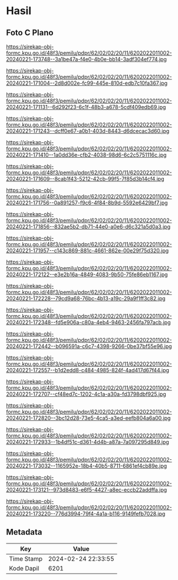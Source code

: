# Hasil

## Foto C Plano

https://sirekap-obj-formc.kpu.go.id/48f3/pemilu/pdpr/62/02/02/20/11/6202022011002-20240221-173748--3a1be47a-f4e0-4b0e-bb14-3adf304ef774.jpg

https://sirekap-obj-formc.kpu.go.id/48f3/pemilu/pdpr/62/02/02/20/11/6202022011002-20240221-171004--2d8d002e-fc99-445e-810d-edb7c10fa367.jpg

https://sirekap-obj-formc.kpu.go.id/48f3/pemilu/pdpr/62/02/02/20/11/6202022011002-20240221-171131--6d292f23-6c1f-48b3-a678-5cdf409edb69.jpg

https://sirekap-obj-formc.kpu.go.id/48f3/pemilu/pdpr/62/02/02/20/11/6202022011002-20240221-171243--dcff0e67-a0b1-403d-8443-d6dcecac3d60.jpg

https://sirekap-obj-formc.kpu.go.id/48f3/pemilu/pdpr/62/02/02/20/11/6202022011002-20240221-171410--1a0dd36e-cfb2-4038-98d6-6c2c5751116c.jpg

https://sirekap-obj-formc.kpu.go.id/48f3/pemilu/pdpr/62/02/02/20/11/6202022011002-20240221-171609--8cab1f43-5212-42cb-99f5-7f85d3b14cf4.jpg

https://sirekap-obj-formc.kpu.go.id/48f3/pemilu/pdpr/62/02/02/20/11/6202022011002-20240221-171756--0a891257-f9c6-4f84-8b9d-5592e6429bf7.jpg

https://sirekap-obj-formc.kpu.go.id/48f3/pemilu/pdpr/62/02/02/20/11/6202022011002-20240221-171856--832ae5b2-db71-44e0-a0e6-d6c321a5d0a3.jpg

https://sirekap-obj-formc.kpu.go.id/48f3/pemilu/pdpr/62/02/02/20/11/6202022011002-20240221-171957--c143c869-881c-4661-862e-00e29f75d320.jpg

https://sirekap-obj-formc.kpu.go.id/48f3/pemilu/pdpr/62/02/02/20/11/6202022011002-20240221-172122--e3e2b16a-4849-4083-9b50-75fe86eb1167.jpg

https://sirekap-obj-formc.kpu.go.id/48f3/pemilu/pdpr/62/02/02/20/11/6202022011002-20240221-172228--79cd9a68-76bc-4b13-a19c-29a9f1ff3c82.jpg

https://sirekap-obj-formc.kpu.go.id/48f3/pemilu/pdpr/62/02/02/20/11/6202022011002-20240221-172348--fd5e906a-c80a-4eb4-9463-2456fa797acb.jpg

https://sirekap-obj-formc.kpu.go.id/48f3/pemilu/pdpr/62/02/02/20/11/6202022011002-20240221-172442--b096591a-c6c7-4398-9266-0be37bf55e96.jpg

https://sirekap-obj-formc.kpu.go.id/48f3/pemilu/pdpr/62/02/02/20/11/6202022011002-20240221-172557--b1d2edd8-c484-4985-824f-4ad417d67f44.jpg

https://sirekap-obj-formc.kpu.go.id/48f3/pemilu/pdpr/62/02/02/20/11/6202022011002-20240221-172707--cf48ed7c-1202-4c1a-a30a-fd3798dbf925.jpg

https://sirekap-obj-formc.kpu.go.id/48f3/pemilu/pdpr/62/02/02/20/11/6202022011002-20240221-172820--3bc12d28-73e5-4ca5-a3ed-eefb804a6a00.jpg

https://sirekap-obj-formc.kpu.go.id/48f3/pemilu/pdpr/62/02/02/20/11/6202022011002-20240221-172933--1b4df51c-d361-4d4b-a87a-7a097295d849.jpg

https://sirekap-obj-formc.kpu.go.id/48f3/pemilu/pdpr/62/02/02/20/11/6202022011002-20240221-173032--1165952e-18b4-40b5-8711-6861ef4cb89e.jpg

https://sirekap-obj-formc.kpu.go.id/48f3/pemilu/pdpr/62/02/02/20/11/6202022011002-20240221-173121--973d8483-e6f5-4427-a8ec-eccb22addffa.jpg

https://sirekap-obj-formc.kpu.go.id/48f3/pemilu/pdpr/62/02/02/20/11/6202022011002-20240221-173220--776d3994-79f4-4a1a-b116-9149fefb7028.jpg


## Metadata

| Key        | Value               |
| ---------- | ------------------- |
| Time Stamp | 2024-02-24 22:33:55 |
| Kode Dapil | 6201                |



